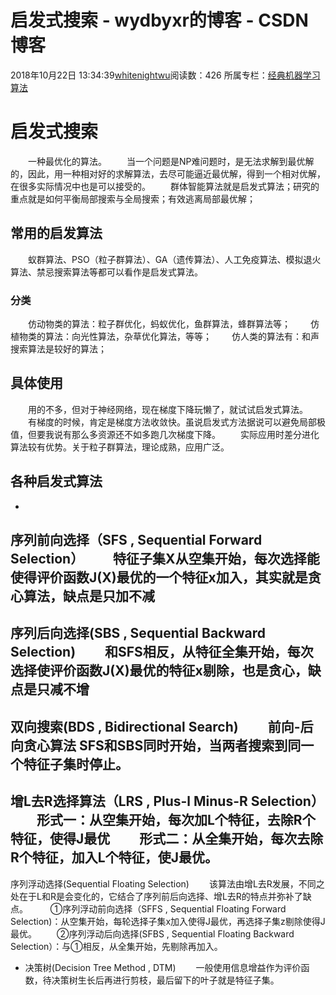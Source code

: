 # 启发式搜索 - wydbyxr的博客 - CSDN博客
2018年10月22日 13:34:39[whitenightwu](https://me.csdn.net/wydbyxr)阅读数：426
所属专栏：[经典机器学习算法](https://blog.csdn.net/column/details/28812.html)
# 启发式搜索
  一种最优化的算法。
  当一个问题是NP难问题时，是无法求解到最优解的，因此，用一种相对好的求解算法，去尽可能逼近最优解，得到一个相对优解，在很多实际情况中也是可以接受的。
  群体智能算法就是启发式算法；研究的重点就是如何平衡局部搜索与全局搜索；有效逃离局部最优解；
## 常用的启发算法
  蚁群算法、PSO（粒子群算法）、GA（遗传算法）、人工免疫算法、模拟退火算法、禁忌搜索算法等都可以看作是启发式算法。
### 分类
  仿动物类的算法：粒子群优化，蚂蚁优化，鱼群算法，蜂群算法等；
  仿植物类的算法：向光性算法，杂草优化算法，等等；
  仿人类的算法有：和声搜索算法是较好的算法；
## 具体使用
  用的不多，但对于神经网络，现在梯度下降玩懒了，就试试启发式算法。
  有梯度的时候，肯定是梯度方法收敛快。虽说启发式方法据说可以避免局部极值，但要我说有那么多资源还不如多跑几次梯度下降。
  实际应用时差分进化算法较有优势。关于粒子群算法，理论成熟，应用广泛。
## 各种启发式算法
- 
序列前向选择（SFS , Sequential Forward Selection）
  特征子集X从空集开始，每次选择能使得评价函数J(X)最优的一个特征x加入，其实就是贪心算法，缺点是只加不减
- 
序列后向选择(SBS , Sequential Backward Selection)
  和SFS相反，从特征全集开始，每次选择使评价函数J(X)最优的特征x剔除，也是贪心，缺点是只减不增
- 
双向搜索(BDS , Bidirectional Search)
  前向-后向贪心算法	SFS和SBS同时开始，当两者搜索到同一个特征子集时停止。
- 
增L去R选择算法（LRS , Plus-l Minus-R Selection）
  形式一：从空集开始，每次加L个特征，去除R个特征，使得J最优
  形式二：从全集开始，每次去除R个特征，加入L个特征，使J最优。
- 
序列浮动选择(Sequential Floating Selection)
  该算法由增L去R发展，不同之处在于L和R是会变化的，它结合了序列前后向选择、增L去R的特点并弥补了缺点。
   ①序列浮动前向选择（SFFS , Sequential Floating Forward Selection)：从空集开始，每轮选择子集x加入使得J最优，再选择子集z剔除使得J最优。
  ②序列浮动后向选择(SFBS , Sequential Floating Backward Selection）：与①相反，从全集开始，先剔除再加入。
- 决策树(Decision Tree Method , DTM)
  一般使用信息增益作为评价函数，待决策树生长后再进行剪枝，最后留下的叶子就是特征子集。
